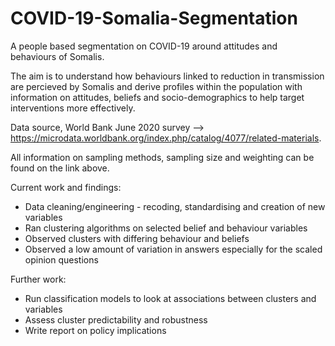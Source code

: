 # COVID-19-Somalia-Segmentation

A people based segmentation on COVID-19 around attitudes and behaviours of Somalis. 

The aim is to understand how behaviours linked to reduction in transmission are percieved by Somalis and derive profiles within the population with information on attitudes, beliefs and socio-demographics to help target interventions more effectively.

Data source, World Bank June 2020 survey --> https://microdata.worldbank.org/index.php/catalog/4077/related-materials.

All information on sampling methods, sampling size and weighting can be found on the link above.


Current work and findings:
- Data cleaning/engineering - recoding, standardising and creation of new variables
- Ran clustering algorithms on selected belief and behaviour variables
- Observed clusters with differing behaviour and beliefs
- Observed a low amount of variation in answers especially for the scaled opinion questions 

Further work:
- Run classification models to look at associations between clusters and variables
- Assess cluster predictability and robustness
- Write report on policy implications
